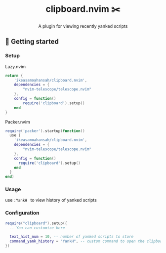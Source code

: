 <h1 align="center" style="font-weight: bold;">clipboard.nvim ✂️</h1>

<p align="center">A plugin for viewing recently yanked scripts</p>
 
<h2 id="started">🚀 Getting started</h2> 

### Setup

Lazy.nvim 

```lua
return {
    'ikeasamoahansah/clipboard.nvim',
    dependencies = {
        "nvim-telescope/telescope.nvim"
    },
    config = function()
        require('clipboard').setup()
    end
}
```

Packer.nvim

```lua
require('packer').startup(function()
  use {
    'ikeasamoahansah/clipboard.nvim',
    dependencies = {
        "nvim-telescope/telescope.nvim"
    },
    config = function()
      require('clipboard').setup()
    end
  }
end)
```

### Usage
use ```:YankH ``` to view history of yanked scripts

### Configuration
```lua
require("clipboard").setup({
  -- You can customize here

  text_hist_num = 10, -- number of yanked scripts to store
  command_yank_history = "YankH", -- custom command to open the clipboard menu
})
```
